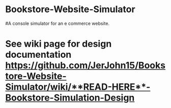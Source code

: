 # Bookstore-Website-Simulator
#A console simulator for an e commerce website. 

# See wiki page for design documentation  https://github.com/JerJohn15/Bookstore-Website-Simulator/wiki/**READ-HERE**-Bookstore-Simulation-Design







